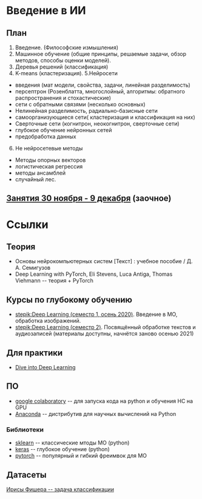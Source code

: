 # Введение в ИИ
## План

1. Введение. (Философские измышления)
2. Машинное обучение (общие принципы, решаемые задачи, обзор методов, способы оценки моделей).
3. Деревья решений (классификация)
4. K-means (кластеризация).
5.Нейросети
  - введения (мат модели, свойства, задачи, линейная разделимость)
  - персептрон (Розенблатта, многослойный, алгоритмы: обратного распространения и стохастические)
  - сети с обратными связями (несколько основных)
  - Нелинейная разделимость, радиально-базисные сети
  - самоорганизующиеся сети( кластеризация и классификация на них)
  - Сверточные сети (когнитрон, неокогнитрон, сверточные сети)
  - глубокое обучение нейронных сетей
  - предобработка данных
6. Не нейросетевые методы
  - Методы опорных векторов
  - логистическая регрессия
  - методы ансамблей
  - случайный лес.


## [Занятия 30 ноября - 9 декабря](https://github.com/ivtipm/ML/blob/main/dist2020/lessons.md) (заочное)


# Ссылки
## Теория
- Основы нейрокомпьютерных систем [Текст] : учебное пособие / Д. А. Семигузов
- Deep Learning with PyTorch, Eli Stevens, Luca Antiga, Thomas Viehmann --  теория + PyTorch

## Курсы по глубокому обучению
- [stepik:Deep Learning (семестр 1, осень 2020)](https://stepik.org/course/82177/promo). Введение в МО, обработка изображений. 
- [stepik:Deep Learning (семестр 2)](https://stepik.org/course/65855/syllabus). Посвящённый обработке текстов и аудиозаписей (материалы доступны, начнётся заново осенью 2021)

## Для практики
- [Dive into Deep Learning](http://d2l.ai/index.html)

## ПО
- [google colaboratory](https://colab.research.google.com) -- для запуска кода на python и обучения НС на GPU
- [Anaconda](https://www.anaconda.com/products/individual) -- дистрибутив для научных вычислений на Python

### Библиотеки
- [sklearn](https://scikit-learn.org/stable/) -- классические мтоды МО (python)
- [keras](https://keras.io/) -- глубокое обучение (python)
- [pytorch](https://pytorch.org/) -- популярный и гибкий фреимвок для МО

## Датасеты
[Ирисы Фишера -- задача классификации](https://archive.ics.uci.edu/ml/datasets/iris)
